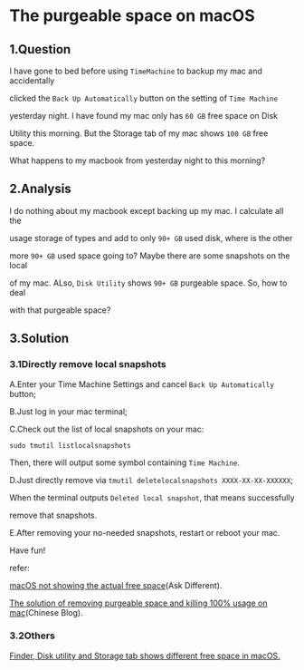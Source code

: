 # The purgeable space on macOS

## 1.Question

I have gone to bed before using `TimeMachine` to backup my mac and accidentally

clicked the `Back Up Automatically` button on the setting of `Time Machine`

yesterday night. I have found my mac only has `60 GB` free space on Disk

Utility this morning. But the Storage tab of my mac shows `100 GB` free space.

What happens to my macbook from yesterday night to this morning?

## 2.Analysis

I do nothing about my macbook except backing up my mac. I calculate all the

usage storage of types and add to only `90+ GB` used disk, where is the other

more `90+ GB` used space going to? Maybe there are some snapshots on the local

of my mac. ALso, `Disk Utility` shows `90+ GB` purgeable space. So, how to deal

with that purgeable space?

## 3.Solution

### 3.1Directly remove local snapshots

A.Enter your Time Machine Settings and cancel `Back Up Automatically` button;

B.Just log in your mac terminal;

C.Check out the list of local snapshots on your mac:

    sudo tmutil listlocalsnapshots
Then, there will output some symbol containing `Time Machine`.

D.Just directly remove via `tmutil deletelocalsnapshots XXXX-XX-XX-XXXXXX`;

When the terminal outputs `Deleted local snapshot`, that means successfully

remove that snapshots.

E.After removing your no-needed snapshots, restart or reboot your mac.

Have fun!

refer:

[macOS not showing the actual free space](https://apple.stackexchange.com/a/324443)(Ask Different).

[The solution of removing purgeable space and killing 100% usage on mac](https://blog.csdn.net/qq_41884863/article/details/99648227)(Chinese Blog).

### 3.2Others

[Finder, Disk utility and Storage tab shows different free space in macOS.](https://www.mytecbits.com/apple/macos/finder-disk-utility-shows-different-free-space)

